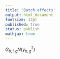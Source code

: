 ```yaml
---
title: 'Batch effects'
output: html_document
fontsize: 12pt
published: true
status: publish
mathjax: true
---
```


  $G_{b,i,g} N(\gamma_{b,g}^2)$
